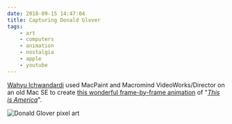 ```yaml
---
date: 2018-09-15 14:47:04
title: Capturing Donald Glover
tags:
    - art
    - computers
    - animation
    - nostalgia
    - apple
    - youtube
---
```


[Wahyu Ichwandardi](https://twitter.com/pinot) used MacPaint and Macromind VideoWorks/Director on an old Mac SE to create [this wonderful frame-by-frame animation](https://www.youtube.com/watch?v=iDr0x22zRvs) of "[_This is America_](https://www.youtube.com/watch?v=VYOjWnS4cMY)".

![Donald Glover pixel art](/misc/d/donald_glover.gif)
